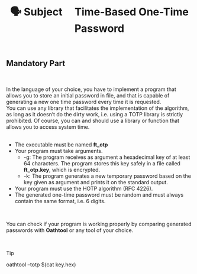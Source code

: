 <h1 align="center"> 🗣 Subject &nbsp;&nbsp;&nbsp;&nbsp;Time-Based One-Time Password</h1>

<br>

<h2>Mandatory Part</h2>

<br>
<p>
  In the language of your choice, you have to implement a program that allows you to store an initial password in file, and that is capable of generating a new one time password every time it is requested.<br>
  You can use any library that facilitates the implementation of the algorithm, as long as it doesn’t do the dirty work, i.e. using a TOTP library is strictly prohibited. Of
  course, you can and should use a library or function that allows you to access system time.<br><br>
  <ul>
    <li>The executable must be named <b>ft_otp</b>
    <li>Your program must take arguments.
    <ul>
      <li>-g: The program receives as argument a hexadecimal key of at least 64 characters. The program stores this key safely in a file called <b>ft_otp.key</b>, which is encrypted.
      <li>-k: The program generates a new temporary password based on the key given as argument and prints it on the standard output.
    </ul>
    <li>Your program must use the HOTP algorithm (RFC 4226).
    <li>The generated one-time password must be random and must always contain the same format, i.e. 6 digits.
  </ul>
</p>
<br>
<p>
  You can check if your program is working properly by comparing generated passwords with <b>Oathtool</b> or any tool of your choice.
</p>
<br>

> [!TIP]
> oathtool –totp $(cat key.hex)
